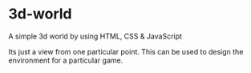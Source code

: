 # 3d-world
A simple 3d world by using HTML, CSS &amp; JavaScript 

Its just a view from one particular point. This can be used to design the environment for a particular game.
